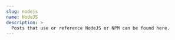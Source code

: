 ```yaml
---
slug: nodejs
name: NodeJS
description: >
  Posts that use or reference NodeJS or NPM can be found here.
---
```

